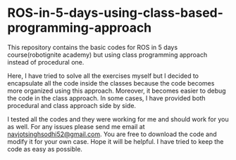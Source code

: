 # ROS-in-5-days-using-class-based-programming-approach
This repository contains the basic codes for ROS in 5 days course(robotignite academy) but using class programming approach instead of procedural one.

Here, I have tried to solve all the exercises myself but I decided to encapsulate all the code inside the classes because the code becomes more organized using this approach. Moreover, it becomes easier to debug the code in the class approach. In some cases, I have provided both procedural and class approach side by side. 

I tested all the codes and they were working for me and should work for you as well. For any issues please send me email at navjotsinghsodhi52@gmail.com. You are free to download the code and modify it for your own case. Hope it will be helpful. I have tried to keep the code as easy as possible.
